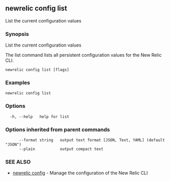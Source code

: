 ## newrelic config list

List the current configuration values

### Synopsis

List the current configuration values

The list command lists all persistent configuration values for the New Relic CLI.


```
newrelic config list [flags]
```

### Examples

```
newrelic config list
```

### Options

```
  -h, --help   help for list
```

### Options inherited from parent commands

```
      --format string   output text format [JSON, Text, YAML] (default "JSON")
      --plain           output compact text
```

### SEE ALSO

* [newrelic config](newrelic_config.md)	 - Manage the configuration of the New Relic CLI

